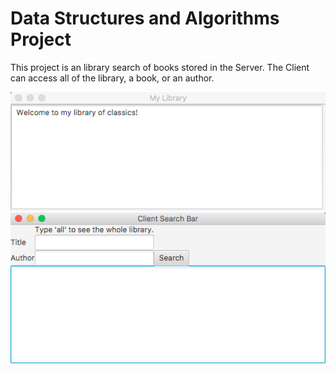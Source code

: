 # Data Structures and Algorithms Project

This project is an library search of books stored in the Server. The Client can access all of the library, a book, or an author. 

![Screenshot of Server](/images/server.png)
![Screenshot of Client](/images/client.png)
